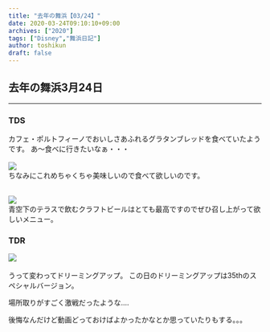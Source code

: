 ```yaml
---
title: "去年の舞浜【03/24】"
date: 2020-03-24T09:10:10+09:00
archives: ["2020"]
tags: ["Disney","舞浜日記"]
author: toshikun
draft: false
---
```

## 去年の舞浜3月24日
***
### TDS
カフェ・ポルトフィーノでおいしさあふれるグラタンブレッドを食べていたようです。
あ～食べに行きたいなぁ・・・
<br><br>
<img src='https://lh3.googleusercontent.com/ypbdCbJTSaitRAZXPzCLlTJNglDGKOQo4kUlZM8EZ-4F1z90qYhuM5KiAaDXw03WxUyzcnioLa8X746GtkId8FYVCkxzAN9-SPkljbZ_jdxFQeU2K1DGakqy9Nsnf2P5m2P-pp7Qhw=w400' /></a>
<br>ちなみにこれめちゃくちゃ美味しいので食べて欲しいのです。

<br>
<img src='https://lh3.googleusercontent.com/4mw9QvlBl1ciIyHgCfEVlT88PUd5AuNzMD0ItpqR8mYbDpwrKmnnGoETHlXQAU8hFxCkJgg_SrzEL7IaKAEOuFNb84Pi2GCyifU5yqmULQzhGkC4yH4uKUtG4V4-qzpSqSqlLwP3sg=w400' /></a>
<br>青空下のテラスで飲むクラフトビールはとても最高ですのでぜひ召し上がって欲しいメニュー。


### TDR

<img src='https://lh3.googleusercontent.com/GPJUd5iVuCgotv1IQ2qvUVIWjyQgSBMA6t-kC0Y5dcHhiXNSdGS_4hadM93Yp_VflytHG0W5HfRRDrFyzqbpZzxkPVOoirY8rIUXk8esRq6Or0fYkWl2SJVm_lfJnqEmumSsWoekUw=w400' /></a>
<br><br>うって変わってドリーミングアップ。
この日のドリーミングアップは35thのスペシャルバージョン。

場所取りがすごく激戦だったような....

後悔なんだけど動画どっておけばよかったかなとか思っていたりもする。。。